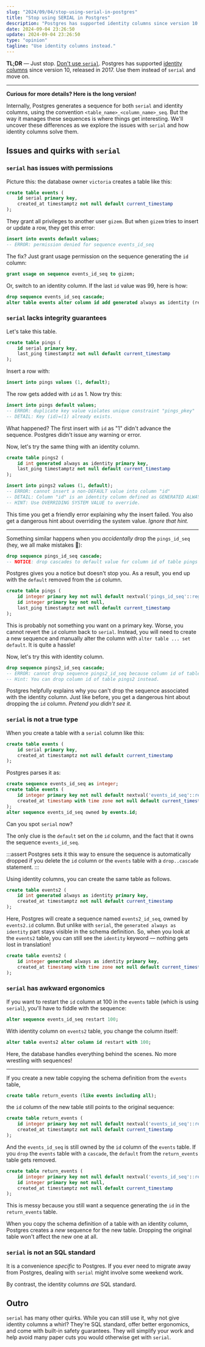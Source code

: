 ```yaml
---
slug: "2024/09/04/stop-using-serial-in-postgres"
title: "Stop using SERIAL in Postgres"
description: "Postgres has supported identity columns since version 10. Use them instead of SERIAL for a better experience."
date: 2024-09-04 23:26:50
update: 2024-09-04 23:26:50
type: "opinion"
tagline: "Use identity columns instead."
---
```


**TL;DR** &mdash; Just stop. [Don't use `serial`](https://wiki.postgresql.org/wiki/Don%27t_Do_This#Don.27t_use_serial). Postgres has supported [identity columns](https://en.wikipedia.org/wiki/Identity_column) since version 10, released in 2017. Use them instead of `serial` and move on.

---

**Curious for more details? Here is the long version!**

Internally, Postgres generates a sequence for both `serial` and identity columns, using the convention `<table_name>_<column_name>_seq`. But the way it manages these sequences is where things get interesting. We'll uncover these differences as we explore the issues with `serial` and how identity columns solve them.

## Issues and quirks with `serial`

### `serial` has issues with permissions

Picture this: the database owner `victoria` creates a table like this:

```sql title="schema definition of events table"
create table events (
	id serial primary key,
	created_at timestamptz not null default current_timestamp
);
```

They grant all privileges to another user `gizem`. But when `gizem` tries to insert or update a row, they get this error:

```sql prompt{1} output{2} {2}
insert into events default values;
-- ERROR: permission denied for sequence events_id_seq
```

The fix? Just grant usage permission on the sequence generating the `id` column:

```sql
grant usage on sequence events_id_seq to gizem;
```

Or, switch to an identity column. If the last `id` value was 99, here is how:

```sql title="Migrating to identity column"
drop sequence events_id_seq cascade;
alter table events alter column id add generated always as identity (restart 100);
```

### `serial` lacks integrity guarantees

Let's take this table.

```sql
create table pings (
	id serial primary key,
	last_ping timestamptz not null default current_timestamp
);
```

Insert a row with:

```sql
insert into pings values (1, default);
```

The row gets added with `id` as 1. Now try this:

```sql prompt{1} output{2,3} {2,3}
insert into pings default values;
-- ERROR: duplicate key value violates unique constraint "pings_pkey"
-- DETAIL: Key (id)=(1) already exists.
```

What happened? The first insert with `id` as "1" didn't advance the sequence. Postgres didn't issue any warning or error.

Now, let's try the same thing with an identity column.

```sql output{7..9} {7..9}
create table pings2 (
	id int generated always as identity primary key,
	last_ping timestamptz not null default current_timestamp
);

insert into pings2 values (1, default);
-- ERROR: cannot insert a non-DEFAULT value into column "id"
-- DETAIL: Column "id" is an identity column defined as GENERATED ALWAYS.
-- HINT: Use OVERRIDING SYSTEM VALUE to override.
```

This time you get a friendly error explaining why the insert failed. You also get a dangerous hint about overriding the system value. _Ignore that hint._

---

Something similar happens when you _accidentally_ drop the `pings_id_seq` (hey, we all make mistakes 🤷):

```sql prompt{1} output{2} {2}
drop sequence pings_id_seq cascade;
-- NOTICE: drop cascades to default value for column id of table pings
```

Postgres gives you a notice but doesn't stop you. As a result, you end up with the `default` removed from the `id` column.

```sql ins{3} del{2}
create table pings (
	id integer primary key not null default nextval('pings_id_seq'::regclass),
	id integer primary key not null,
	last_ping timestamptz not null default current_timestamp
);
```

This is probably not something you want on a primary key. Worse, you cannot revert the `id` column back to `serial`. Instead, you will need to create a new sequence and manually alter the column with `alter table ... set default`. It is quite a hassle!

Now, let's try this with identity column.

```sql prompt{1} output{2,3} {2,3}
drop sequence pings2_id_seq cascade;
-- ERROR: cannot drop sequence pings2_id_seq because column id of table pings2 requires it
-- Hint: You can drop column id of table pings2 instead.
```

Postgres helpfully explains why you can't drop the sequence associated with the identity column. Just like before, you get a dangerous hint about dropping the `id` column. _Pretend you didn't see it._

### `serial` is not a true type

When you create a table with a `serial` column like this:

```sql
create table events (
	id serial primary key,
	created_at timestamptz not null default current_timestamp
);
```

Postgres parses it as:

```sql title="Schema definition of events table"
create sequence events_id_seq as integer;
create table events (
	id integer primary key not null default nextval('events_id_seq'::regclass),
	created_at timestamp with time zone not null default current_timestamp
);
alter sequence events_id_seq owned by events.id;
```

Can you spot `serial` now?

The only clue is the `default` set on the `id` column, and the fact that it owns the sequence `events_id_seq`. 

:::assert
Postgres sets it this way to ensure the sequence is automatically dropped if you delete the `id` column or the `events` table with a `drop..cascade` statement.
:::

Using identity columns, you can create the same table as follows.

```sql
create table events2 (
	id int generated always as identity primary key,
	created_at timestamptz not null default current_timestamp
);
```

Here, Postgres will create a sequence named `events2_id_seq`, owned by `events2.id` column. But unlike with `serial`, the `generated always as identity` part stays visible in the schema definition. So, when you look at the `events2` table, you can still see the `identity` keyword &mdash; nothing gets lost in translation!

```sql title="Schema definition of events2 table"
create table events2 (
	id integer generated always as identity primary key,
	created_at timestamp with time zone not null default current_timestamp
);
```

### `serial` has awkward ergonomics

If you want to restart the `id` column at 100 in the `events` table (which is using `serial`), you'll have to fiddle with the sequence:

```sql title="Restarting the serial"
alter sequence events_id_seq restart 100;
```

With identity column on `events2` table, you change the column itself:

```sql title="Restarting the identity column"
alter table events2 alter column id restart with 100;
```

Here, the database handles everything behind the scenes. No more wrestling with sequences!

---

If you create a new table copying the schema definition from the `events` table,

```sql
create table return_events (like events including all);
```

the `id` column of the new table still points to the original sequence:

```sql
create table return_events (
	id integer primary key not null default nextval('events_id_seq'::regclass),
	created_at timestamptz not null default current_timestamp
);
```

And the `events_id_seq` is still owned by the `id` column of the `events` table. If you `drop` the `events` table with a `cascade`, the `default` from the `return_events` table gets removed.

```sql del{2} ins{3}
create table return_events (
	id integer primary key not null default nextval('events_id_seq'::regclass),
	id integer primary key not null,
	created_at timestamptz not null default current_timestamp
);
```

This is messy because you still want a sequence generating the `id` in the `return_events` table.

When you copy the schema definition of a table with an identity column, Postgres creates a _new_ sequence for the new table. Dropping the original table won't affect the new one at all.

### `serial` is not an SQL standard

It is a convenience _specific_ to Postgres. If you ever need to migrate away from Postgres, dealing with `serial` might involve some weekend work.

By contrast, the identity columns _are_ SQL standard.

## Outro

`serial` has many other quirks. While you can still use it, why not give identity columns a whirl? They're SQL standard, offer better ergonomics, and come with built-in safety guarantees. They will simplify your work and help avoid many paper cuts you would otherwise get with `serial`.
